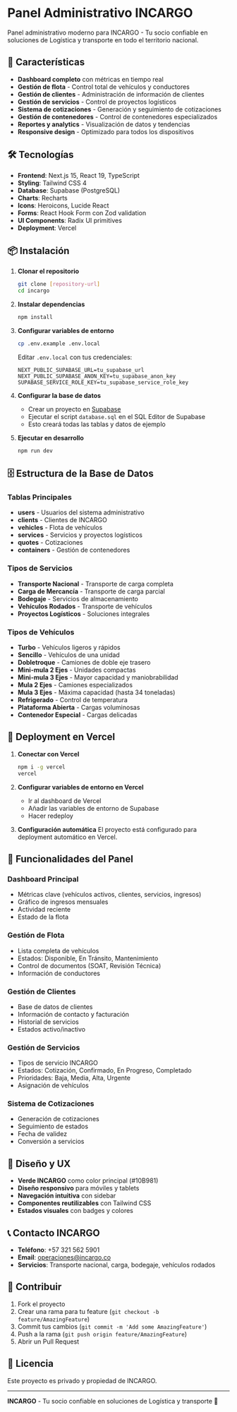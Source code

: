 # Panel Administrativo INCARGO

Panel administrativo moderno para INCARGO - Tu socio confiable en soluciones de Logística y transporte en todo el territorio nacional.

## 🚀 Características

- **Dashboard completo** con métricas en tiempo real
- **Gestión de flota** - Control total de vehículos y conductores
- **Gestión de clientes** - Administración de información de clientes
- **Gestión de servicios** - Control de proyectos logísticos
- **Sistema de cotizaciones** - Generación y seguimiento de cotizaciones
- **Gestión de contenedores** - Control de contenedores especializados
- **Reportes y analytics** - Visualización de datos y tendencias
- **Responsive design** - Optimizado para todos los dispositivos

## 🛠 Tecnologías

- **Frontend**: Next.js 15, React 19, TypeScript
- **Styling**: Tailwind CSS 4
- **Database**: Supabase (PostgreSQL)
- **Charts**: Recharts
- **Icons**: Heroicons, Lucide React
- **Forms**: React Hook Form con Zod validation
- **UI Components**: Radix UI primitives
- **Deployment**: Vercel

## 📦 Instalación

1. **Clonar el repositorio**
   ```bash
   git clone [repository-url]
   cd incargo
   ```

2. **Instalar dependencias**
   ```bash
   npm install
   ```

3. **Configurar variables de entorno**
   ```bash
   cp .env.example .env.local
   ```
   
   Editar `.env.local` con tus credenciales:
   ```env
   NEXT_PUBLIC_SUPABASE_URL=tu_supabase_url
   NEXT_PUBLIC_SUPABASE_ANON_KEY=tu_supabase_anon_key
   SUPABASE_SERVICE_ROLE_KEY=tu_supabase_service_role_key
   ```

4. **Configurar la base de datos**
   - Crear un proyecto en [Supabase](https://supabase.com)
   - Ejecutar el script `database.sql` en el SQL Editor de Supabase
   - Esto creará todas las tablas y datos de ejemplo

5. **Ejecutar en desarrollo**
   ```bash
   npm run dev
   ```

## 🗄 Estructura de la Base de Datos

### Tablas Principales

- **users** - Usuarios del sistema administrativo
- **clients** - Clientes de INCARGO
- **vehicles** - Flota de vehículos
- **services** - Servicios y proyectos logísticos
- **quotes** - Cotizaciones
- **containers** - Gestión de contenedores

### Tipos de Servicios

- **Transporte Nacional** - Transporte de carga completa
- **Carga de Mercancía** - Transporte de carga parcial
- **Bodegaje** - Servicios de almacenamiento
- **Vehículos Rodados** - Transporte de vehículos
- **Proyectos Logísticos** - Soluciones integrales

### Tipos de Vehículos

- **Turbo** - Vehículos ligeros y rápidos
- **Sencillo** - Vehículos de una unidad
- **Dobletroque** - Camiones de doble eje trasero
- **Mini-mula 2 Ejes** - Unidades compactas
- **Mini-mula 3 Ejes** - Mayor capacidad y maniobrabilidad
- **Mula 2 Ejes** - Camiones especializados
- **Mula 3 Ejes** - Máxima capacidad (hasta 34 toneladas)
- **Refrigerado** - Control de temperatura
- **Plataforma Abierta** - Cargas voluminosas
- **Contenedor Especial** - Cargas delicadas

## 🚀 Deployment en Vercel

1. **Conectar con Vercel**
   ```bash
   npm i -g vercel
   vercel
   ```

2. **Configurar variables de entorno en Vercel**
   - Ir al dashboard de Vercel
   - Añadir las variables de entorno de Supabase
   - Hacer redeploy

3. **Configuración automática**
   El proyecto está configurado para deployment automático en Vercel.

## 📱 Funcionalidades del Panel

### Dashboard Principal
- Métricas clave (vehículos activos, clientes, servicios, ingresos)
- Gráfico de ingresos mensuales
- Actividad reciente
- Estado de la flota

### Gestión de Flota
- Lista completa de vehículos
- Estados: Disponible, En Tránsito, Mantenimiento
- Control de documentos (SOAT, Revisión Técnica)
- Información de conductores

### Gestión de Clientes
- Base de datos de clientes
- Información de contacto y facturación
- Historial de servicios
- Estados activo/inactivo

### Gestión de Servicios
- Tipos de servicio INCARGO
- Estados: Cotización, Confirmado, En Progreso, Completado
- Prioridades: Baja, Media, Alta, Urgente
- Asignación de vehículos

### Sistema de Cotizaciones
- Generación de cotizaciones
- Seguimiento de estados
- Fecha de validez
- Conversión a servicios

## 🎨 Diseño y UX

- **Verde INCARGO** como color principal (#10B981)
- **Diseño responsivo** para móviles y tablets
- **Navegación intuitiva** con sidebar
- **Componentes reutilizables** con Tailwind CSS
- **Estados visuales** con badges y colores

## 📞 Contacto INCARGO

- **Teléfono**: +57 321 562 5901
- **Email**: operaciones@incargo.co
- **Servicios**: Transporte nacional, carga, bodegaje, vehículos rodados

## 🤝 Contribuir

1. Fork el proyecto
2. Crear una rama para tu feature (`git checkout -b feature/AmazingFeature`)
3. Commit tus cambios (`git commit -m 'Add some AmazingFeature'`)
4. Push a la rama (`git push origin feature/AmazingFeature`)
5. Abrir un Pull Request

## 📄 Licencia

Este proyecto es privado y propiedad de INCARGO.

---

**INCARGO** - Tu socio confiable en soluciones de Logística y transporte 🚛

